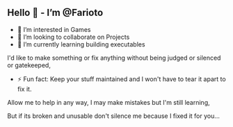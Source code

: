 ## Hello 👋 - I’m @Farioto
- 👀 I’m interested in Games
- 💞️ I’m looking to collaborate on Projects
- 🌱 I’m currently learning building executables

I'd like to make something or fix anything without being judged or silenced or gatekeeped,
- ⚡ Fun fact: Keep your stuff maintained and I won't have to tear it apart to fix it.

Allow me to help in any way, I may make mistakes but I'm still learning, 

But if its broken and unusable don't silence me because I fixed it for you...

<!--
**Farioto/Farioto** is a ✨ _special_ ✨ repository because its `README.md` (this file) appears on your GitHub profile.

Here are some ideas to get you started:

- 🔭 I’m currently working on ...
- 🌱 I’m currently learning ...
- 👯 I’m looking to collaborate on ...
- 🤔 I’m looking for help with ...
- 💬 Ask me about ...
- 📫 How to reach me: ...
- 😄 Pronouns: ...
- ⚡ Fun fact: ...
- 👋 Hi, I’m @Farioto
- 👀 I’m interested in ...
- 💞️ I’m looking to collaborate on Projects
-->

